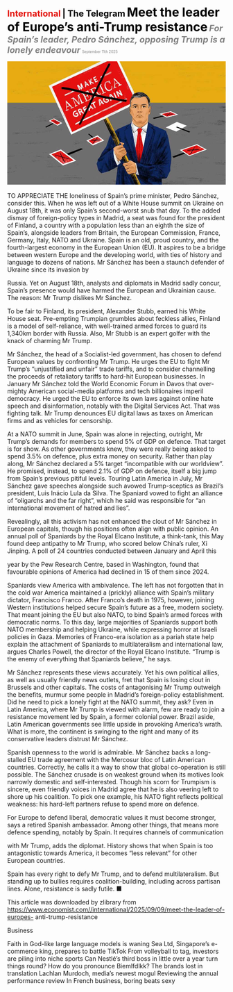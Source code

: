 <span style="color:#E3120B; font-size:14.9pt; font-weight:bold;">International</span> <span style="color:#000000; font-size:14.9pt; font-weight:bold;">| The Telegram</span>
<span style="color:#000000; font-size:21.0pt; font-weight:bold;">Meet the leader of Europe’s anti-Trump resistance</span>
<span style="color:#808080; font-size:14.9pt; font-weight:bold; font-style:italic;">For Spain’s leader, Pedro Sánchez, opposing Trump is a lonely endeavour</span>
<span style="color:#808080; font-size:6.2pt;">September 11th 2025</span>

![](../images/051_Meet_the_leader_of_Europes_anti-Trump_resistance/p0207_img01.jpeg)

TO APPRECIATE THE loneliness of Spain’s prime minister, Pedro Sánchez, consider this. When he was left out of a White House summit on Ukraine on August 18th, it was only Spain’s second-worst snub that day. To the added dismay of foreign-policy types in Madrid, a seat was found for the president of Finland, a country with a population less than an eighth the size of Spain’s, alongside leaders from Britain, the European Commission, France, Germany, Italy, NATO and Ukraine. Spain is an old, proud country, and the fourth-largest economy in the European Union (EU). It aspires to be a bridge between western Europe and the developing world, with ties of history and language to dozens of nations. Mr Sánchez has been a staunch defender of Ukraine since its invasion by

Russia. Yet on August 18th, analysts and diplomats in Madrid sadly concur, Spain’s presence would have harmed the European and Ukrainian cause. The reason: Mr Trump dislikes Mr Sánchez.

To be fair to Finland, its president, Alexander Stubb, earned his White House seat. Pre-empting Trumpian grumbles about feckless allies, Finland is a model of self-reliance, with well-trained armed forces to guard its 1,340km border with Russia. Also, Mr Stubb is an expert golfer with the knack of charming Mr Trump.

Mr Sánchez, the head of a Socialist-led government, has chosen to defend European values by confronting Mr Trump. He urges the EU to fight Mr Trump’s “unjustified and unfair” trade tariffs, and to consider channelling the proceeds of retaliatory tariffs to hard-hit European businesses. In January Mr Sánchez told the World Economic Forum in Davos that over-mighty American social-media platforms and tech billionaires imperil democracy. He urged the EU to enforce its own laws against online hate speech and disinformation, notably with the Digital Services Act. That was fighting talk. Mr Trump denounces EU digital laws as taxes on American firms and as vehicles for censorship.

At a NATO summit in June, Spain was alone in rejecting, outright, Mr Trump’s demands for members to spend 5% of GDP on defence. That target is for show. As other governments knew, they were really being asked to spend 3.5% on defence, plus extra money on security. Rather than play along, Mr Sánchez declared a 5% target “incompatible with our worldview”. He promised, instead, to spend 2.1% of GDP on defence, itself a big jump from Spain’s previous pitiful levels. Touring Latin America in July, Mr Sánchez gave speeches alongside such avowed Trump-sceptics as Brazil’s president, Luis Inácio Lula da Silva. The Spaniard vowed to fight an alliance of “oligarchs and the far right”, which he said was responsible for “an international movement of hatred and lies”.

Revealingly, all this activism has not enhanced the clout of Mr Sánchez in European capitals, though his positions often align with public opinion. An annual poll of Spaniards by the Royal Elcano Institute, a think-tank, this May found deep antipathy to Mr Trump, who scored below China’s ruler, Xi Jinping. A poll of 24 countries conducted between January and April this

year by the Pew Research Centre, based in Washington, found that favourable opinions of America had declined in 15 of them since 2024.

Spaniards view America with ambivalence. The left has not forgotten that in the cold war America maintained a (prickly) alliance with Spain’s military dictator, Francisco Franco. After Franco’s death in 1975, however, joining Western institutions helped secure Spain’s future as a free, modern society. That meant joining the EU but also NATO, to bind Spain’s armed forces with democratic norms. To this day, large majorities of Spaniards support both NATO membership and helping Ukraine, while expressing horror at Israeli policies in Gaza. Memories of Franco-era isolation as a pariah state help explain the attachment of Spaniards to multilateralism and international law, argues Charles Powell, the director of the Royal Elcano Institute. “Trump is the enemy of everything that Spaniards believe,” he says.

Mr Sánchez represents these views accurately. Yet his own political allies, as well as usually friendly news outlets, fret that Spain is losing clout in Brussels and other capitals. The costs of antagonising Mr Trump outweigh the benefits, murmur some people in Madrid’s foreign-policy establishment. Did he need to pick a lonely fight at the NATO summit, they ask? Even in Latin America, where Mr Trump is viewed with alarm, few are ready to join a resistance movement led by Spain, a former colonial power. Brazil aside, Latin American governments see little upside in provoking America’s wrath. What is more, the continent is swinging to the right and many of its conservative leaders distrust Mr Sánchez.

Spanish openness to the world is admirable. Mr Sánchez backs a long-stalled EU trade agreement with the Mercosur bloc of Latin American countries. Correctly, he calls it a way to show that global co-operation is still possible. The Sánchez crusade is on weakest ground when its motives look narrowly domestic and self-interested. Though his scorn for Trumpism is sincere, even friendly voices in Madrid agree that he is also veering left to shore up his coalition. To pick one example, his NATO fight reflects political weakness: his hard-left partners refuse to spend more on defence.

For Europe to defend liberal, democratic values it must become stronger, says a retired Spanish ambassador. Among other things, that means more defence spending, notably by Spain. It requires channels of communication

with Mr Trump, adds the diplomat. History shows that when Spain is too antagonistic towards America, it becomes “less relevant” for other European countries.

Spain has every right to defy Mr Trump, and to defend multilateralism. But standing up to bullies requires coalition-building, including across partisan lines. Alone, resistance is sadly futile. ■

This article was downloaded by zlibrary from https://www.economist.com//international/2025/09/09/meet-the-leader-of-europes- anti-trump-resistance

Business

Faith in God-like large language models is waning Sea Ltd, Singapore’s e-commerce king, prepares to battle TikTok From volleyball to tag, investors are piling into niche sports Can Nestlé’s third boss in little over a year turn things round? How do you pronounce Biemlfdlkk? The brands lost in translation Lachlan Murdoch, media’s newest mogul Reviewing the annual performance review In French business, boring beats sexy